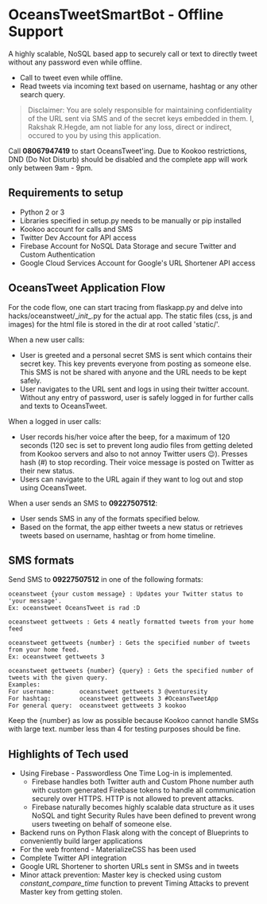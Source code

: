 # OceansTweetSmartBot - Offline Support

A highly scalable, NoSQL based app to securely call or text to directly tweet without any password even while offline.

- Call to tweet even while offline.
- Read tweets via incoming text based on username, hashtag or any other search query.

> Disclaimer: You are solely responsible for maintaining confidentiality of the URL sent via SMS and of the secret keys embedded in them. I, Rakshak R.Hegde, am not liable for any loss, direct or indirect, occured to you by using this application.

Call **08067947419** to start OceansTweet'ing. Due to Kookoo restrictions, DND (Do Not Disturb) should be disabled and the complete app will work only between 9am - 9pm.

## Requirements to setup
- Python 2 or 3
- Libraries specified in setup.py needs to be manually or pip installed
- Kookoo account for calls and SMS
- Twitter Dev Account for API access
- Firebase Account for NoSQL Data Storage and secure Twitter and Custom Authentication
- Google Cloud Services Account for Google's URL Shortener API access

## OceansTweet Application Flow
For the code flow, one can start tracing from flaskapp.py and delve into hacks/oceanstweet/\__init__.py for the actual app. The static files (css, js and images) for the html file is stored in the dir at root called 'static/'.

When a new user calls:
- User is greeted and a personal secret SMS is sent which contains their secret key. This key prevents everyone from posting as someone else. This SMS is not be shared with anyone and the URL needs to be kept safely.
- User navigates to the URL sent and logs in using their twitter account. Without any entry of password, user is safely logged in for further calls and texts to OceansTweet.

When a logged in user calls:
- User records his/her voice after the beep, for a maximum of 120 seconds (120 sec is set to prevent long audio files from getting deleted from Kookoo servers and also to not annoy Twitter users :wink:). Presses hash (#) to stop recording. Their voice message is posted on Twitter as their new status.
- Users can navigate to the URL again if they want to log out and stop using OceansTweet.

When a user sends an SMS to **09227507512**:
- User sends SMS in any of the formats specified below.
- Based on the format, the app either tweets a new status or retrieves tweets based on username, hashtag or from home timeline.

## SMS formats
Send SMS to **09227507512** in one of the following formats:
```
oceanstweet {your custom message} : Updates your Twitter status to 'your message'.
Ex: oceanstweet OceansTweet is rad :D

oceanstweet gettweets : Gets 4 neatly formatted tweets from your home feed

oceanstweet gettweets {number} : Gets the specified number of tweets from your home feed.
Ex: oceanstweet gettweets 3

oceanstweet gettweets {number} {query} : Gets the specified number of tweets with the given query.
Examples:
For username:		oceanstweet gettweets 3 @venturesity
For hashtag:		oceanstweet gettweets 3 #OceansTweetApp
For general query:	oceanstweet gettweets 3 kookoo
```
Keep the {number} as low as possible because Kookoo cannot handle SMSs with large text. number less than 4 for testing purposes should be fine.

## Highlights of Tech used
- Using Firebase - Passwordless One Time Log-in is implemented.
	- Firebase handles both Twitter auth and Custom Phone number auth with custom generated Firebase tokens to handle all communication securely over HTTPS. HTTP is not allowed to prevent attacks.
	- Firebase naturally becomes highly scalable data structure as it uses NoSQL and tight Security Rules have been defined to prevent wrong users tweeting on behalf of someone else.
- Backend runs on Python Flask along with the concept of Blueprints to conveniently build larger applications
- For the web frontend - MaterializeCSS has been used
- Complete Twitter API integration
- Google URL Shortener to shorten URLs sent in SMSs and in tweets
- Minor attack prevention: Master key is checked using custom *constant_compare_time* function to prevent Timing Attacks to prevent Master key from getting stolen.
